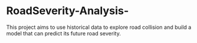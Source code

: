 # RoadSeverity-Analysis-
This project aims to use historical data to explore road collision and build a model that can predict its future road severity.
